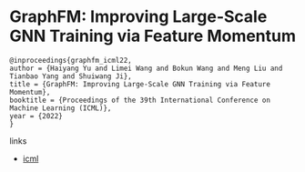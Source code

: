 # GraphFM: Improving Large-Scale GNN Training via Feature Momentum

```
@inproceedings{graphfm_icml22,
author = {Haiyang Yu and Limei Wang and Bokun Wang and Meng Liu and Tianbao Yang and Shuiwang Ji},
title = {GraphFM: Improving Large-Scale GNN Training via Feature Momentum},
booktitle = {Proceedings of the 39th International Conference on Machine Learning (ICML)},
year = {2022}
}
```

links
- [icml](https://icml.cc/Conferences/2022/Schedule?showEvent=16580)
